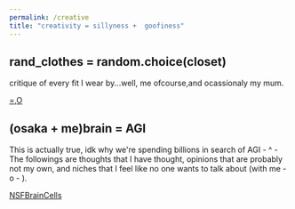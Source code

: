 ```yaml
---
permalink: /creative
title: "creativity = sillyness +  goofiness"
---
```


## rand_clothes = random.choice(closet)

critique of every fit I wear by...well, me ofcourse,and ocassionaly my mum.

[=,O](/rand-clothes-select)

## (osaka + me)brain = AGI

This is actually true, idk why we're spending billions in search of AGI - ^ - The followings are thoughts that I have thought, opinions that are probably not my own, and niches that I feel like no one wants to talk about (with me - o - ).

[NSFBrainCells](/osaka-me-brain-agi)
